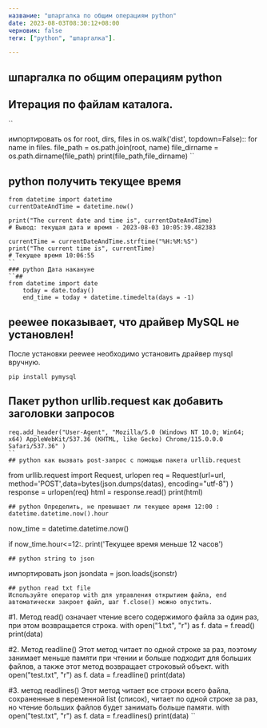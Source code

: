 ```yaml
---
название: "шпаргалка по общим операциям python"
date: 2023-08-03T08:30:12+08:00
черновик: false
теги: ["python", "шпаргалка"].

---
```

## шпаргалка по общим операциям python
## Итерация по файлам каталога.
``

импортировать os
for root, dirs, files in os.walk('dist', topdown=False)::
    for name in files.
        file_path = os.path.join(root, name)
        file_dirname = os.path.dirname(file_path)
        print(file_path,file_dirname)
``
## python получить текущее время
```
from datetime import datetime
currentDateAndTime = datetime.now()

print("The current date and time is", currentDateAndTime)
# Вывод: текущая дата и время - 2023-08-03 10:05:39.482383

currentTime = currentDateAndTime.strftime("%H:%M:%S")
print("The current time is", currentTime)
# Текущее время 10:06:55
``
### python Дата накануне
``##
from datetime import date
    today = date.today()
    end_time = today + datetime.timedelta(days = -1)
```
## peewee показывает, что драйвер MySQL не установлен!
После установки peewee необходимо установить драйвер mysql вручную.
```
pip install pymysql
```
## Пакет python urllib.request как добавить заголовки запросов
```
req.add_header("User-Agent", "Mozilla/5.0 (Windows NT 10.0; Win64; x64) AppleWebKit/537.36 (KHTML, like Gecko) Chrome/115.0.0.0 Safari/537.36" )
``
## python как вызвать post-запрос с помощью пакета urllib.request
```
from urllib.request import Request, urlopen
req = Request(url=url, method='POST',data=bytes(json.dumps(datas), encoding="utf-8") )
response = urlopen(req)
html = response.read()
print(html)
```
## python Определить, не превышает ли текущее время 12:00 : datetime.datetime.now().hour
```
now_time = datetime.datetime.now()

if now_time.hour<=12:.
    print('Текущее время меньше 12 часов')
```
## python string to json
```
импортировать json
jsondata = json.loads(jsonstr)
```
## python read txt file
Используйте оператор with для управления открытием файла, end автоматически закроет файл, шаг f.close() можно опустить.
```
#1. Метод read() означает чтение всего содержимого файла за один раз, при этом возвращается строка.
with open("1.txt", "r") as f.
    data = f.read()
    print(data)

#2. Метод readline() Этот метод читает по одной строке за раз, поэтому занимает меньше памяти при чтении и больше подходит для больших файлов, а также этот метод возвращает строковый объект.
with open("test.txt", "r") as f.
    data = f.readline()
    print(data)

#3. метод readlines() Этот метод читает все строки всего файла, сохраненные в переменной list (список), читает по одной строке за раз, но чтение больших файлов будет занимать больше памяти.
with open("test.txt", "r") as f.
    data = f.readlines()
    print(data)
``
